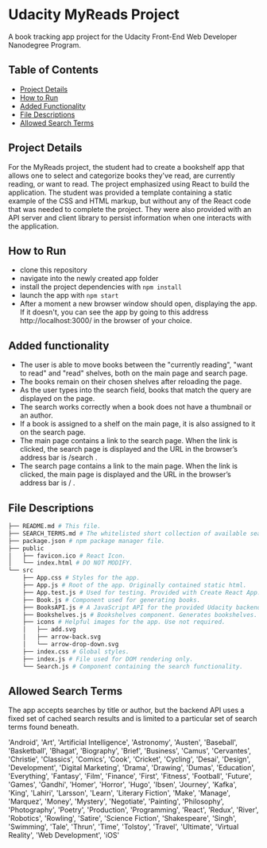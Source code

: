 # Udacity MyReads Project

A book tracking app project for the Udacity Front-End Web Developer Nanodegree Program.

## Table of Contents

* [Project Details](#project-details)
* [How to Run](#how-to-run)
* [Added Functionality](#added-functionality)
* [File Descriptions](#file-descriptions)
* [Allowed Search Terms](#allowed-search-terms)

## Project Details

For the MyReads project, the student had to create a bookshelf app that allows one to select and categorize books they've read, are currently reading, or want to read. The project emphasized using React to build the application. The student was provided a template containing a static example of the CSS and HTML markup, but without any of the React code that was needed to complete the project. They were also provided with an API server and client library to persist information when one interacts with the application.

## How to Run

* clone this repository
* navigate into the newly created app folder
* install the project dependencies with `npm install`
* launch the app with `npm start`
* After a moment a new browser window should open, displaying the app. If it doesn't, you can see the app by going to this address http://localhost:3000/ in the browser of your choice.

## Added functionality

* The user is able to move books between the "currently reading", "want to read" and "read" shelves, both on the main page and search page.
* The books remain on their chosen shelves after reloading the page.
* As the user types into the search field, books that match the query are displayed on the page.
* The search works correctly when a book does not have a thumbnail or an author.
* If a book is assigned to a shelf on the main page, it is also assigned to it on the search page.
* The main page contains a link to the search page. When the link is clicked, the search page is displayed and the URL in the browser’s address bar is /search .
* The search page contains a link to the main page. When the link is clicked, the main page is displayed and the URL in the browser’s address bar is / .

## File Descriptions

```bash
├── README.md # This file.
├── SEARCH_TERMS.md # The whitelisted short collection of available search terms to use with the app.
├── package.json # npm package manager file.
├── public
│   ├── favicon.ico # React Icon.
│   └── index.html # DO NOT MODIFY.
└── src
    ├── App.css # Styles for the app.
    ├── App.js # Root of the app. Originally contained static html.
    ├── App.test.js # Used for testing. Provided with Create React App. Testing was not required.
    ├── Book.js # Component used for generating books.
    ├── BooksAPI.js # A JavaScript API for the provided Udacity backend.
    ├── Bookshelves.js # Bookshelves component. Generates bookshelves.
    ├── icons # Helpful images for the app. Use not required.
    │   ├── add.svg
    │   ├── arrow-back.svg
    │   └── arrow-drop-down.svg
    ├── index.css # Global styles.
    ├── index.js # File used for DOM rendering only.
    └── Search.js # Component containing the search functionality.
```

## Allowed Search Terms

The app accepts searches by title or author, but the backend API uses a fixed set of cached search results and is limited to a particular set of search terms found beneath.

'Android', 'Art', 'Artificial Intelligence', 'Astronomy', 'Austen', 'Baseball', 'Basketball', 'Bhagat', 'Biography', 'Brief', 'Business', 'Camus', 'Cervantes', 'Christie', 'Classics', 'Comics', 'Cook', 'Cricket', 'Cycling', 'Desai', 'Design', 'Development', 'Digital Marketing', 'Drama', 'Drawing', 'Dumas', 'Education', 'Everything', 'Fantasy', 'Film', 'Finance', 'First', 'Fitness', 'Football', 'Future', 'Games', 'Gandhi', 'Homer', 'Horror', 'Hugo', 'Ibsen', 'Journey', 'Kafka', 'King', 'Lahiri', 'Larsson', 'Learn', 'Literary Fiction', 'Make', 'Manage', 'Marquez', 'Money', 'Mystery', 'Negotiate', 'Painting', 'Philosophy', 'Photography', 'Poetry', 'Production', 'Programming', 'React', 'Redux', 'River', 'Robotics', 'Rowling', 'Satire', 'Science Fiction', 'Shakespeare', 'Singh', 'Swimming', 'Tale', 'Thrun', 'Time', 'Tolstoy', 'Travel', 'Ultimate', 'Virtual Reality', 'Web Development', 'iOS'
